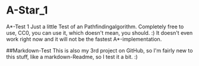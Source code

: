 # A-Star_1
A*-Test 1
Just a little Test of an Pathfindingalgorithm.
Completely free to use, CC0, you can use it, which doesn't mean, you should. :)
It doesn't even work right now and it will not be the fastest A*-implementation. 

##Markdown-Test
This is also my 3rd project on GitHub, so I'm fairly new to this stuff, like a markdown-Readme, so I test it a bit. :)
